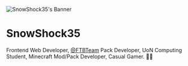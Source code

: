 ![SnowShock35's Banner](https://cdn.snowshock35.com/misc/ss35_banner_2560x1440.png)

# SnowShock35

Frontend Web Developer, [@FTBTeam](https://github.com/ftbteam) Pack Developer, UoN Computing Student, Minecraft Mod/Pack Developer, Casual Gamer. 🏳‍🌈

